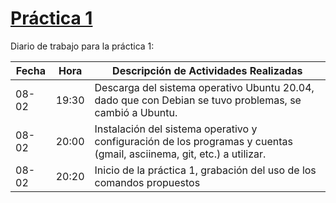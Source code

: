 # [Práctica 1](https://github.com/DSarceno/Simulation-Lab/blob/main/Practicas/Practica1/practica1.md)

Diario de trabajo para la práctica 1:


| Fecha | Hora | Descripción de Actividades Realizadas |
|-------|------|---------------------------------------|
| 08-02 | 19:30 | Descarga del sistema operativo Ubuntu 20.04, dado que con Debian se tuvo problemas, se cambió a Ubuntu. |
| 08-02 | 20:00 | Instalación del sistema operativo y configuración de los programas y cuentas (gmail, asciinema, git, etc.) a utilizar. |
| 08-02 | 20:20 | Inicio de la práctica 1, grabación del uso de los comandos propuestos |
